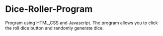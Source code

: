 # Dice-Roller-Program
Program using HTML,CSS and Javascript. The program allows you to click the roll dice button and randomly generate dice.
